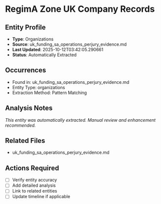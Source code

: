 # RegimA Zone UK Company Records

## Entity Profile
- **Type**: Organizations
- **Source**: uk_funding_sa_operations_perjury_evidence.md
- **Last Updated**: 2025-10-12T03:42:05.290661
- **Status**: Automatically Extracted

## Occurrences
- Found in: uk_funding_sa_operations_perjury_evidence.md
- Entity Type: organizations
- Extraction Method: Pattern Matching

## Analysis Notes
*This entity was automatically extracted. Manual review and enhancement recommended.*

## Related Files
- uk_funding_sa_operations_perjury_evidence.md

## Actions Required
- [ ] Verify entity accuracy
- [ ] Add detailed analysis
- [ ] Link to related entities
- [ ] Update timeline if applicable
